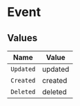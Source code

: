# Event


## Values

| Name      | Value     |
| --------- | --------- |
| `Updated` | updated   |
| `Created` | created   |
| `Deleted` | deleted   |